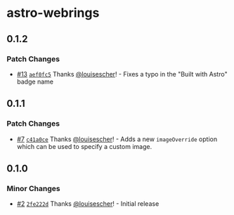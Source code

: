 # astro-webrings

## 0.1.2

### Patch Changes

- [#13](https://github.com/louisescher/astro-webrings/pull/13) [`aef0fc5`](https://github.com/louisescher/astro-webrings/commit/aef0fc55671e7e5dbc5404f1c03bd1f7b9fb8cc8) Thanks [@louisescher](https://github.com/louisescher)! - Fixes a typo in the "Built with Astro" badge name

## 0.1.1

### Patch Changes

- [#7](https://github.com/louisescher/astro-webrings/pull/7) [`c41a0ce`](https://github.com/louisescher/astro-webrings/commit/c41a0cea08d88112301eb043d31c4fbe75386ee1) Thanks [@louisescher](https://github.com/louisescher)! - Adds a new `imageOverride` option which can be used to specify a custom image.

## 0.1.0

### Minor Changes

- [#2](https://github.com/louisescher/astro-webrings/pull/2) [`2fe222d`](https://github.com/louisescher/astro-webrings/commit/2fe222dc5bdd0afd97458049ebf9de495fa69a4e) Thanks [@louisescher](https://github.com/louisescher)! - Initial release
